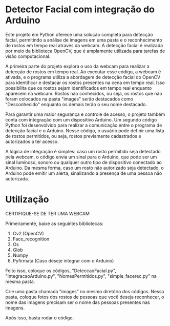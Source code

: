# Detector Facial com integração do Arduino
Este projeto em Python oferece uma solução completa para detecção facial, permitindo a análise de imagens em uma pasta e o reconhecimento de rostos em tempo real através da webcam. A detecção facial é realizada por meio da biblioteca OpenCV, que é amplamente utilizada para tarefas de visão computacional.

A primeira parte do projeto explora o uso da webcam para realizar a detecção de rostos em tempo real. Ao executar esse código, a webcam é ativada, e o programa utiliza a abordagem de detecção facial do OpenCV para identificar e destacar os rostos presentes na cena em tempo real. Isso possibilita que os rostos sejam identificados em tempo real enquanto aparecem na webcam. Rostos não conhecidos, ou seja, os rostos que não foram colocados na pasta "images" serão destacados como "Desconhecido" enquanto os demais terão o seu nome destacado.

Para garantir uma maior segurança e controle de acesso, o projeto também conta com integração com um dispositivo Arduino. Um segundo código Python foi desenvolvido para realizar a comunicação entre o programa de detecção facial e o Arduino. Nesse código, o usuário pode definir uma lista de rostos permitidos, ou seja, rostos previamente cadastrados e autorizados a ter acesso.

A lógica de integração é simples: caso um rosto permitido seja detectado pela webcam, o código envia um sinal para o Arduino, que pode ser um sinal luminoso, sonoro ou qualquer outro tipo de dispositivo conectado ao Arduino. Da mesma forma, caso um rosto não autorizado seja detectado, o Arduino pode emitir um alerta, sinalizando a presença de uma pessoa não autorizada.


# Utilização

CERTIFIQUE-SE DE TER UMA WEBCAM

Primeiramente, baixe as seguintes bibliotecas:

1) Cv2 (OpenCV)
2) Face_recognition
3) Os
4) Glob
5) Numpy
6) Pyfirmata (Caso deseje integrar com o Arduino)

Feito isso, coloque os códigos, "DeteccaoFacial.py", "IntegracaoArduino.py", "NomesPermitidos.py", "simple_facerec.py" na mesma pasta.
   
Crie uma pasta chamada "images" no mesmo diretório dos códigos. Nessa pasta, coloque fotos dos rostos de pessoas que você deseja reconhecer, o nome das imagens precisam ser o nome das pessoas presentes nas imagens.

Após isso, basta rodar o código.




